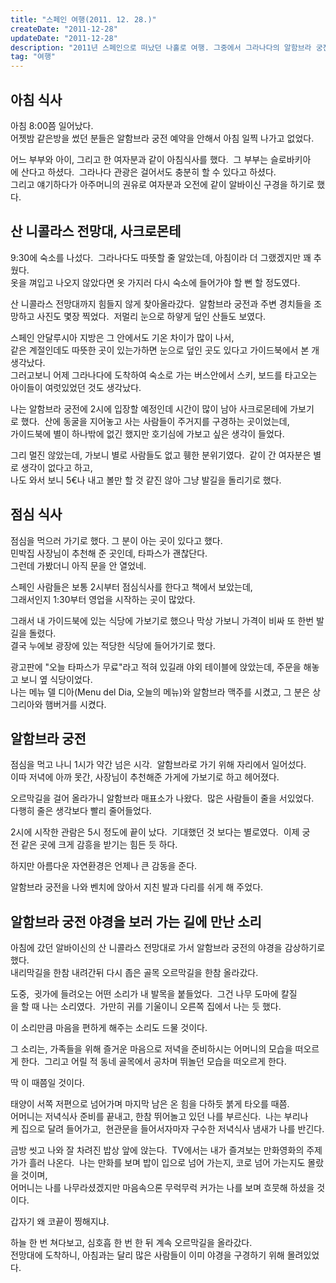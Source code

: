 ```yaml
---
title: "스페인 여행(2011. 12. 28.)"
createDate: "2011-12-28"
updateDate: "2011-12-28"
description: "2011년 스페인으로 떠났던 나홀로 여행. 그중에서 그라나다의 알함브라 궁전을 들러 남겼던 기록."
tag: "여행"
---
```


## 아침 식사

아침 8:00쯤 일어났다.  
어젯밤 같은방을 썼던 분들은 알함브라 궁전 예약을 안해서 아침 일찍 나가고 없었다.

어느 부부와 아이, 그리고 한 여자분과 같이 아침식사를 했다. 
그 부부는 슬로바키아에 산다고 하셨다. 
그라나다 관광은 걸어서도 충분히 할 수 있다고 하셨다.  
그리고 얘기하다가 아주머니의 권유로 여자분과 오전에 같이 알바이신 구경을 하기로 했다.

## 산 니콜라스 전망대, 사크로몬테

9:30에 숙소를 나섰다. 
그라나다도 따뜻할 줄 알았는데, 아침이라 더 그랬겠지만 꽤 추웠다.  
옷을 껴입고 나오지 않았다면 옷 가지러 다시 숙소에 들어가야 할 뻔 할 정도였다.

산 니콜라스 전망대까지 힘들지 않게 찾아올라갔다. 
알함브라 궁전과 주변 경치들을 조망하고 사진도 몇장 찍었다. 
저멀리 눈으로 하얗게 덮인 산들도 보였다.

스페인 안달루시아 지방은 그 안에서도 기온 차이가 많이 나서,  
같은 계절인데도 따뜻한 곳이 있는가하면 눈으로 덮인 곳도 있다고 가이드북에서 본 개 생각났다.  
그러고보니 어제 그라나다에 도착하여 숙소로 가는 버스안에서 스키, 보드를 타고오는 아이들이 여럿있었던 것도 생각났다.

나는 알함브라 궁전에 2시에 입장할 예정인데 시간이 많이 남아 사크로몬테에 가보기로 했다. 
산에 동굴을 지어놓고 사는 사람들이 주거지를 구경하는 곳이었는데,  
가이드북에 별이 하나밖에 없긴 했지만 호기심에 가보고 싶은 생각이 들었다.

그리 멀진 않았는데, 가보니 별로 사람들도 없고 휑한 분위기였다. 
같이 간 여자분은 별로 생각이 없다고 하고,  
나도 와서 보니 5€나 내고 볼만 할 것 같진 않아 그냥 발길을 돌리기로 했다.

## 점심 식사

점심을 먹으러 가기로 했다. 그 분이 아는 곳이 있다고 했다.  
민박집 사장님이 추천해 준 곳인데, 타파스가 괜찮단다.  
그런데 가봤더니 아직 문을 안 열었네.

스페인 사람들은 보통 2시부터 점심식사를 한다고 책에서 보았는데,  
그래서인지 1:30부터 영업을 시작하는 곳이 많았다.

그래서 내 가이드북에 있는 식당에 가보기로 했으나 막상 가보니 가격이 비싸 또 한번 발길을 돌렸다.  
결국 누에보 광장에 있는 적당한 식당에 들어가기로 했다.

광고판에 "오늘 타파스가 무료"라고 적혀 있길래 야외 테이블에 앉았는데, 주문을 해놓고 보니 옆 식당이었다.  
나는 메뉴 델 디아(Menu del Dia, 오늘의 메뉴)와 알함브라 맥주를 시켰고, 그 분은 상그리아와 햄버거를 시켰다.

## 알함브라 궁전

점심을 먹고 나니 1시가 약간 넘은 시각. 
알함브라로 가기 위해 자리에서 일어섰다.  
이따 저녁에 아까 못간, 사장님이 추천해준 가게에 가보기로 하고 헤어졌다.

오르막길을 걸어 올라가니 알함브라 매표소가 나왔다. 
많은 사람들이 줄을 서있었다. 
다행히 줄은 생각보다 빨리 줄어들었다.

2시에 시작한 관람은 5시 정도에 끝이 났다. 
기대했던 것 보다는 별로였다. 
이제 궁전 같은 곳에 크게 감흥을 받기는 힘든 듯 하다.

하지만 아름다운 자연환경은 언제나 큰 감동을 준다.

알함브라 궁전을 나와 벤치에 앉아서 지친 발과 다리를 쉬게 해 주었다.

## 알함브라 궁전 야경을 보러 가는 길에 만난 소리

아침에 갔던 알바이신의 산 니콜라스 전망대로 가서 알함브라 궁전의 야경을 감상하기로 했다.  
내리막길을 한참 내려간뒤 다시 좁은 골목 오르막길을 한참 올라갔다.

도중, 
귓가에 들려오는 어떤 소리가 내 발목을 붙들었다. 
그건 나무 도마에 칼질을 할 때 나는 소리였다. 
가만히 귀를 기울이니 오른쪽 집에서 나는 듯 했다.

이 소리만큼 마음을 편하게 해주는 소리도 드물 것이다.

그 소리는, 가족들을 위해 즐거운 마음으로 저녁을 준비하시는 어머니의 모습을 떠오르게 한다. 
그리고 어릴 적 동네 골목에서 공차며 뛰놀던 모습을 떠오르게 한다.

딱 이 때쯤일 것이다.

태양이 서쪽 저편으로 넘어가며 마지막 남은 온 힘을 다하듯 붉게 타오를 때쯤.  
어머니는 저녁식사 준비를 끝내고, 한참 뛰어놀고 있던 나를 부르신다. 
나는 부리나케 집으로 달려 들어가고, 
현관문을 들어서자마자 구수한 저녁식사 냄새가 나를 반긴다.

금방 씻고 나와 잘 차려진 밥상 앞에 앉는다. 
TV에서는 내가 즐겨보는 만화영화의 주제가가 흘러 나온다. 
나는 만화를 보며 밥이 입으로 넘어 가는지, 코로 넘어 가는지도 몰랐을 것이며,  
어머니는 나를 나무라셨겠지만 마음속으론 무럭무럭 커가는 나를 보며 흐뭇해 하셨을 것이다.

갑자기 왜 코끝이 찡해지냐.

하늘 한 번 쳐다보고, 심호흡 한 번 한 뒤 계속 오르막길을 올라갔다.  
전망대에 도착하니, 아침과는 달리 많은 사람들이 이미 야경을 구경하기 위해 몰려있었다.
